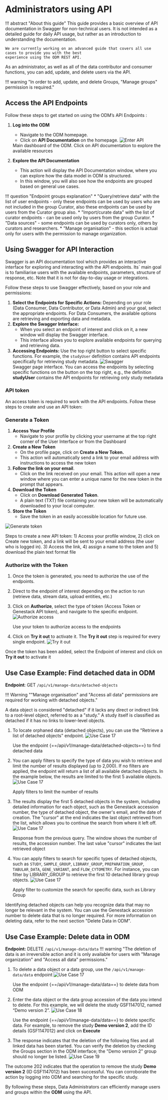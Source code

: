 # Administrators using API

!!! abstract "About this guide"
    This guide provides a basic overview of API documentation in Swagger for non-technical users.
    It is not intended as a detailed guide for daily API usage, but rather as an introduction to understanding the
    documentation.

    We are currently working on an advanced guide that covers all use cases to provide you with the best 
    experience using the ODM REST API.

As an administrator, as well as all of the data contributor and consumer functions, you can add, update, 
and delete users via the API.

!!! warning "In order to add, update, and delete Groups, "Manage groups" permission is required."

## Access the API Endpoints

Follow these steps to get started on using the ODM’s API Endpoints :

1. **Log into the ODM**
    * Navigate to the ODM homepage.
    * Click on **API Documentation** on the homepage.
    ![Enter API](quick-start-images/consumer-api-dashboard.png)
    <figcaption>Main dashboard of the ODM. Click on API documentation to explore the available resources</figcaption>

2. **Explore the API Documentation**
      * This action will display the API Documentation window, where you can explore how the data model in ODM is structured.
      * In this window, you will also see how the endpoints are grouped based on general use cases.

!!! question "Endpoint groups explanation"
      * "Query/retrieve data" with the list of user endpoints - only these endpoints can be used by users who are not included in the group Curator, also these endpoints can be used by users from the Curator group also.
      * "Import/curate data" with the list of curator endpoints - can be used only by users from the group Curator.
      * "Data sources" - some endpoints can be used by curators only, others by curators and researchers.
      * "Manage organisation" - this section is actual only for users with the permission to manage organization.

## Using Swagger for API Interaction

Swagger is an API documentation tool which provides an interactive interface for exploring and
interacting with the API endpoints. Its` main goal is to familiarise users with the available endpoints,
parameters, structure of response, etc. Note that it is not for day-to-day usage or integrations.

Follow these steps to use Swagger effectively, based on your role and permissions:

1. **Select the Endpoints for Specific Actions:** Depending on your role (Data Consumer, Data Contributor, or Data Admin)
   and your goal, select the appropriate endpoints. For Data Consumers, the available options are retrieving and
   exporting data and metadata.
2. **Explore the Swagger Interface:**
      * When you select an endpoint of interest and click on it, a new window will display the Swagger interface.
      * This interface allows you to explore available endpoints for querying and retrieving data.
3. **Accessing Endpoints:** Use the top right button to select specific functions. For example,
   the `studyUser` definition contains API endpoints specifically for retrieving study metadata.
   ![Swagger](quick-start-images/swagger-groups.png)
   <figcaption>Swagger page interface. You can access the endpoints by selecting specific functions on the button on the top right, e.g., the definition <strong>studyUser</strong> contains the API endpoints for retrieving only study metadata</figcaption>

### API token

An access token is required to work with the API endpoints. Follow these steps to create and use an API token:

### Generate a Token

1. **Access Your Profile**
      * Navigate to your profile by clicking your username at the top right corner of the User Interface or from the Dashboard
2. **Create a New Token**
      * On the profile page, click on **Create a New Token.**
      * This action will automatically send a link to your email address with instructions to access the new token
3. **Follow the link on your email**.
      * Click on the link received on your email. This action will open a new window where you can enter a unique name for the new token in the prompt that appears.
4. **Download the Token**
      * Click on **Download Generated Token**.
      * A plain text (TXT) file containing your new token will be automatically downloaded to your local computer.
5. **Store the Token**
      * Save the token in an easily accessible location for future use.

![Generate token](quick-start-images/generate-token.png)
<figcaption>Steps to create a new API token: 1) Access your profile window, 2) click on Create new token, and a link will be sent to your email address (the user who is logged in). 3) Access the link, 4) assign a name to the token and 5) download the plain text format file</figcaption>

### Authorize with the Token
1. Once the token is generated, you need to authorize the use of the endpoints.
2. Direct to the endpoint of interest depending on the action to run (retrieve data, stream data, upload entities, etc.)
3. Click on **Authorize**, select the type of token (Access Token or Genestack API token),
   and navigate to the specific endpoint.
   ![Authorize access](quick-start-images/authorize-access.png)
   <figcaption>Use your token to authorize access to the endpoints</figcaption>

4. Click on **Try it out** to activate it. The **Try it out** step is required for every single endpoint.
![Try it out](quick-start-images/try-it-out.png)
<figcaption>Once the token has been added, select the Endpoint of interest and click on <strong>Try it out</strong> to activate it</figcaption>

## Use Case Example: Find detached data in ODM

**Endpoint**: GET `/api/v1/manage-data/detached-objects`

!!! Warning ""Manage organisation" and "Access all data" permissions are required for working with detached objects."

A data object is considered "detached" if it lacks any direct or indirect link to a root-level object, referred to 
as a "study." A study itself is classified as detached if it has no links to lower-level objects.

1. To locate orphaned data (detached objects), you can use the "Retrieve a list of detached objects" endpoint.
    ![Use Case 17](quick-start-images/admin-api-uc-20.png)
    <figcaption>Use the endpoint {==/api/v1/manage-data/detached-objects==} to find detached data</figcaption>

2. You can apply filters to specify the type of data you wish to retrieve and limit the number of results displayed 
(up to 2,000). If no filters are applied, the endpoint will return a list of all available detached objects. 
In the example below, the results are limited to the first 5 available objects.
   ![Use Case 17](quick-start-images/admin-api-uc-21.png)
   <figcaption>Apply filters to limit the number of results</figcaption>

3. The results display the first 5 detached objects in the system, including detailed information for each object, 
such as the Genestack accession number, the type of detached object, the owner's email, and the date of creation. 
The "cursor" at the end indicates the last object retrieved from the list, which allows you to continue the 
search from where it left off.
   ![Use Case 17](quick-start-images/admin-api-uc-22.png)
   <figcaption>Response from the previous query. The window shows the number of results, the accession number. The last value "cursor" indicates the last retrieved object</figcaption>

4. You can apply filters to search for specific types of detached objects, 
such as `STUDY`, `SAMPLE_GROUP`, `LIBRARY_GROUP`, `PREPARATION_GROUP`, `TABULAR_DATA`, `GENE_VARIANT`, and 
`FLOW_CYTOMETRY`. For instance, you can filter by LIBRARY_GROUP to retrieve the first 10 detached library group objects.
   ![Use Case 17](quick-start-images/admin-api-uc-23.png)
   <figcaption>Apply filter to customize the search for specific data, such as <cursor>Library Group</cursor></figcaption>

Identifying detached objects can help you recognize data that may no longer be relevant in the system. 
You can use the Genestack accession number to delete data that is no longer required. For more information on 
deleting data, refer to the next section "Delete Data in ODM".

## Use Case Example: Delete data in ODM

**Endpoint:** DELETE `/api/v1/manage-data/data`
!!! warning "The deletion of data is an irreversible action and it is only available for users with "Manage organization" and "Access all data" permissions."

1. To delete a data object or a data group, use the `/api/v1/manage-data/data` endpoint
    ![Use Case 17](quick-start-images/admin-api-uc-17.png)
    <figcaption>Use the endpoint {==/api/v1/manage-data/data==} to delete data from  ODM</figcaption>

2. Enter the data object or the data group accession of the data you intend to delete. 
For this example, we will delete the study GSF1147012, named “Demo version 2”.
    ![Use Case 18](quick-start-images/admin-api-uc-18.png) 
    <figcaption>Use the endpoint {==/api/v1/manage-data/data==} to delete specific data. For example, to remove the study  <strong>Demo version 2</strong>, add the ID details (GSF1147012) and click on <strong>Execute</strong></figcaption>

3. The response indicates that the deletion of the following files and all linked data has been started. 
You can verify the deletion by checking the Groups section in the 
ODM interface; the "Demo version 2" group should no longer be listed.
![Use Case 19](quick-start-images/admin-api-uc-19.png)  
<figcaption>The outcome 202 indicates that the operation to remove the study <strong>Demo version 2</strong> (ID GSF1147012) has been successful. You can corroborate the action by logging into ODM and searching for the specific study.</figcaption>

By following these steps, Data Administrators can efficiently manage users and groups within the **ODM** using the API. 
